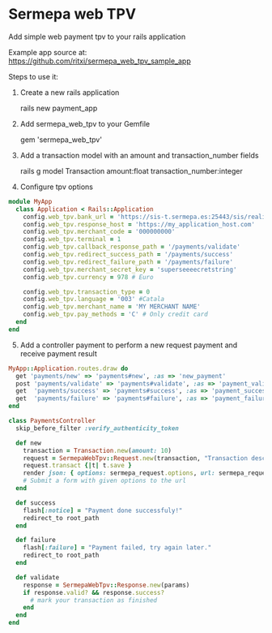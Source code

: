 # Sermepa web TPV

Add simple web payment tpv to your rails application

Example app source at: https://github.com/ritxi/sermepa_web_tpv_sample_app

Steps to use it:

1. Create a new rails application

	rails new payment_app

2. Add sermepa_web_tpv to your Gemfile

	gem 'sermepa_web_tpv'

3. Add a transaction model with an amount and transaction_number fields

	rails g model Transaction amount:float transaction_number:integer

4. Configure tpv options

```ruby
module MyApp
  class Application < Rails::Application
    config.web_tpv.bank_url = 'https://sis-t.sermepa.es:25443/sis/realizarPago'
    config.web_tpv.response_host = 'https://my_application_host.com'
    config.web_tpv.merchant_code = '000000000'
    config.web_tpv.terminal = 1
    config.web_tpv.callback_response_path = '/payments/validate'
    config.web_tpv.redirect_success_path = '/payments/success'
    config.web_tpv.redirect_failure_path = '/payments/failure'
    config.web_tpv.merchant_secret_key = 'superseeeecretstring'
    config.web_tpv.currency = 978 # Euro

    config.web_tpv.transaction_type = 0
    config.web_tpv.language = '003' #Catala
    config.web_tpv.merchant_name = 'MY MERCHANT NAME'
    config.web_tpv.pay_methods = 'C' # Only credit card
  end
end
```

5. Add a controller payment to perform a new request payment and receive payment result

```ruby
MyApp::Application.routes.draw do
  get 'payments/new' => 'payments#new', :as => 'new_payment'
  post 'payments/validate' => 'payments#validate', :as => 'payment_validate'
  get  'payments/success' => 'payments#success', :as => 'payment_success'
  get  'payments/failure' => 'payments#failure', :as => 'payment_failure'
end
```

```ruby
class PaymentsController
  skip_before_filter :verify_authenticity_token

  def new
    transaction = Transaction.new(amount: 10)
    request = SermepaWebTpv::Request.new(transaction, "Transaction description")
    request.transact {|t| t.save }
    render json: { options: sermepa_request.options, url: sermepa_request.bank_url }
    # Submit a form with given options to the url
  end

  def success
    flash[:notice] = "Payment done successfuly!"
    redirect_to root_path
  end

  def failure
    flash[:failure] = "Payment failed, try again later."
    redirect_to root_path
  end

  def validate
    response = SermepaWebTpv::Response.new(params)
    if response.valid? && response.success?
      # mark your transaction as finished
    end
  end
end
```

